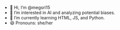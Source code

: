 - 👋 Hi, I’m @megsri15
- 👀 I’m interested in AI and analyzing potential biases.
- 🌱 I’m currently learning HTML, JS, and Python.
- 😄 Pronouns: she/her

<!---
megsri15/megsri15 is a ✨ special ✨ repository because its `README.md` (this file) appears on your GitHub profile.
You can click the Preview link to take a look at your changes.
--->

